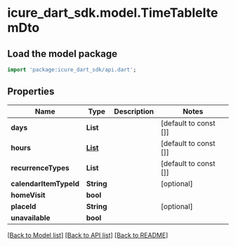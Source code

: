 # icure_dart_sdk.model.TimeTableItemDto

## Load the model package
```dart
import 'package:icure_dart_sdk/api.dart';
```

## Properties
Name | Type | Description | Notes
------------ | ------------- | ------------- | -------------
**days** | **List<String>** |  | [default to const []]
**hours** | [**List<TimeTableHourDto>**](TimeTableHourDto.md) |  | [default to const []]
**recurrenceTypes** | **List<String>** |  | [default to const []]
**calendarItemTypeId** | **String** |  | [optional] 
**homeVisit** | **bool** |  | 
**placeId** | **String** |  | [optional] 
**unavailable** | **bool** |  | 

[[Back to Model list]](../README.md#documentation-for-models) [[Back to API list]](../README.md#documentation-for-api-endpoints) [[Back to README]](../README.md)


